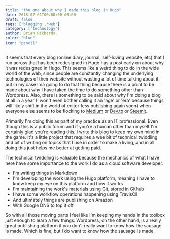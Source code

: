 ```yaml
---
title: "the one about why I made this blog in Hugo"
date: 2018-07-01T00:00:00-00:00
draft: false
tags: ['blogging','web']
category: ['technology']
author: Brian Richards
color: "blue"
icon: "pencil"
---
```


It seems that every blog (online diary, journal, self-loving website, etc) that I run across that has been redesigned in Hugo has a post early on about why it was redesigned in Hugo. This seems like a weird thing to do in the wide world of the web, since people are constantly changing the underlying technologies of their website without wasting a lot of time talking about it, but in my case Ima going to do that thing because there is a point to be made about why I have taken the time to do something other than Wordpress. Also, there is something to be said about why I'm doing a blog at all in a year (I won't even bother calling it an 'age' or 'era' because things will likely shift in the world of editor-less publishing again soon) when everyone else seems to be flocking to [Medium](https://medium.com/) or [Dev.to](https://dev.to/) or [Steemit](https://steemit.com/).

Primarily I'm doing this as part of my practice as an IT professional. Even though this is a public forum and if you're a human other than myself I'm certainly glad you're reading this, I write this blog to keep my own mind in the game. It's a little project that requires a wee bit of technical twiddling and bit of writing on topics that I use in order to make a living, and in all doing this just helps me better at getting paid.

The technical twiddling is valuable because the mechanics of what I have here have some importance to the work I do as a cloud software developer:

* I'm writing things in Markdown
* I'm developing the work using the Hugo platform, meaning I have to know keep my eye on this platform and how it works
* I'm maintaining the work's materials using Git, stored in Github
* I have some workflow operations happening using TravisCI
* And ultimately things are publishing on Amazon
* With Google DNS to top it off

So with all those moving parts I feel like I'm keeping my hands in the toolbox just enough to learn a few things. Wordpress, on the other hand, is a really great publishing platform if you don't really want to know how the sausage is made. Which is fine, but I do want to know how the sausage is made.

